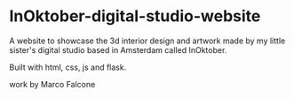 # InOktober-digital-studio-website

A website to showcase the 3d interior design and artwork made by my little sister's digital studio based in Amsterdam called InOktober.

Built with html, css, js and flask.

work by Marco Falcone
